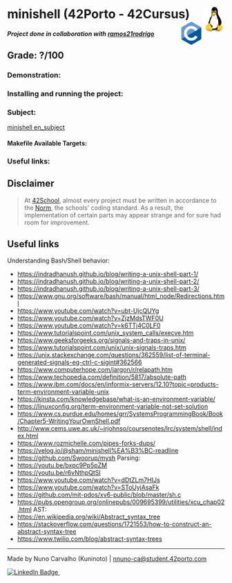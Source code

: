 # minishell (42Porto - 42Cursus) <img src="https://github.com/devicons/devicon/blob/master/icons/linux/linux-original.svg" title="Linux" alt="Linux Logo" width="50" height="60" align="right" />&nbsp; <img src="https://github.com/devicons/devicon/blob/master/icons/c/c-original.svg" title="C" alt="C Logo" width="55" height="55" align="right" />&nbsp;  

##### Project done in collaboration with [ramos21rodrigo](https://github.com/ramos21rodrigo)

## Grade: ?/100

###  Demonstration:

### Installing and running the project:

###  Subject:
[minishell en_subject](./extras/en.subject_minishell.pdf)

#### Makefile Available Targets:  

### Useful links:  

## Disclaimer
> At [42School](https://en.wikipedia.org/wiki/42_(school)), almost every project must be written in accordance to the [Norm](./extras/en_norm.pdf), the schools' coding standard. As a result, the implementation of certain parts may appear strange and for sure had room for improvement.

## Useful links
Understanding Bash/Shell behavior:
- https://indradhanush.github.io/blog/writing-a-unix-shell-part-1/
- https://indradhanush.github.io/blog/writing-a-unix-shell-part-2/
- https://indradhanush.github.io/blog/writing-a-unix-shell-part-3/
- https://www.gnu.org/software/bash/manual/html_node/Redirections.html
- https://www.youtube.com/watch?v=ubt-UjcQUYg
- https://www.youtube.com/watch?v=ZjzMdsTWF0U
- https://www.youtube.com/watch?v=k6TTj4C0LF0
- https://www.tutorialspoint.com/unix_system_calls/execve.htm
- https://www.geeksforgeeks.org/signals-and-traps-in-unix/
- https://www.tutorialspoint.com/unix/unix-signals-traps.htm
- https://unix.stackexchange.com/questions/362559/list-of-terminal-generated-signals-eg-ctrl-c-sigint#362566
- https://www.computerhope.com/jargon/r/relapath.htm
- https://www.techopedia.com/definition/5817/absolute-path
- https://www.ibm.com/docs/en/informix-servers/12.10?topic=products-term-environment-variable-unix
- https://kinsta.com/knowledgebase/what-is-an-environment-variable/
- https://linuxconfig.org/term-environment-variable-not-set-solution
- https://www.cs.purdue.edu/homes/grr/SystemsProgrammingBook/Book/Chapter5-WritingYourOwnShell.pdf
- http://www.cems.uwe.ac.uk/~irjohnso/coursenotes/lrc/system/shell/index.html
- https://www.rozmichelle.com/pipes-forks-dups/
- https://velog.io/@sham/minishell%EA%B3%BC-readline
- https://github.com/Swoorup/mysh
Parsing:
- https://youtu.be/bxpc9Pp5pZM
- https://youtu.be/r6vNthpQtSI
- https://www.youtube.com/watch?v=dDtZLm7HIJs
- https://www.youtube.com/watch?v=SToUyjAsaFk
- https://github.com/mit-pdos/xv6-public/blob/master/sh.c
- https://pubs.opengroup.org/onlinepubs/009695399/utilities/xcu_chap02.html
AST:
- https://en.wikipedia.org/wiki/Abstract_syntax_tree
- https://stackoverflow.com/questions/1721553/how-to-construct-an-abstract-syntax-tree
- https://www.twilio.com/blog/abstract-syntax-trees


---
Made by Nuno Carvalho (Kuninoto) | nnuno-ca@student.42porto.com  
<div id="badge"> <a href="https://www.linkedin.com/in/nuno-carvalho-218822247"/> <img src="https://img.shields.io/badge/LinkedIn-blue?style=for-the-badge&logo=linkedin&logoColor=white" alt="LinkedIn Badge"/>&nbsp;
